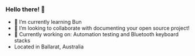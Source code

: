 ### Hello there! 👋
- 🌱 I’m currently learning Bun
- 🤔 I’m looking to collaborate with documenting your open source project!
- 🔭 Currently working on: Automation testing and Bluetooth keyboard stacks
- Located in Ballarat, Australia
<!--
**SuperRoach/SuperRoach** is a ✨ _special_ ✨ repository because its `README.md` (this file) appears on your GitHub profile.

Here are some ideas to get you started:

- 🔭 I’m currently working on ...

